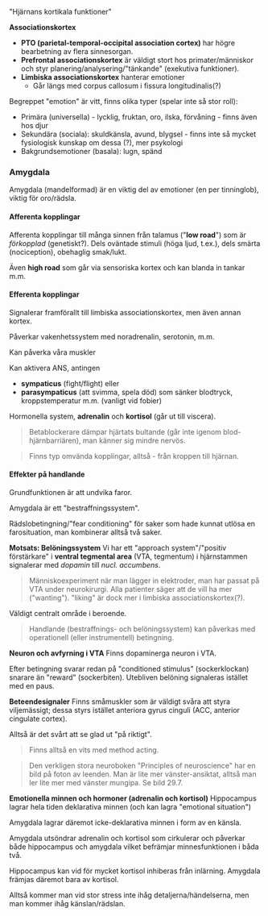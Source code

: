 "Hjärnans kortikala funktioner"

**Associationskortex**
- **PTO (parietal-temporal-occipital association cortex)** har högre bearbetning av flera sinnesorgan.
- **Prefrontal associationskortex** är väldigt stort hos primater/människor och styr planering/analysering/"tänkande" (exekutiva funktioner).
- **Limbiska associationskortex** hanterar emotioner
	- Går längs med corpus callosum i fissura longitudinalis(?)


Begreppet "emotion" är vitt, finns olika typer (spelar inte så stor roll):
- Primära (universella) - lycklig, fruktan, oro, ilska, förvåning - finns även hos djur
- Sekundära (sociala): skuldkänsla, avund, blygsel - finns inte så mycket fysiologisk kunskap om dessa (?), mer psykologi
- Bakgrundsemotioner (basala): lugn, spänd

### Amygdala
Amygdala (mandelformad) är en viktig del av emotioner (en per tinninglob), viktig för oro/rädsla.

#### Afferenta kopplingar
Afferenta kopplingar till många sinnen från talamus ("**low road**") som är *förkopplad* (genetiskt?). Dels oväntade stimuli (höga ljud, t.ex.), dels smärta (nociception), obehaglig smak/lukt.

Även **high road** som går via sensoriska kortex och kan blanda in tankar m.m.

#### Efferenta kopplingar
Signalerar framförallt till limbiska associationskortex, men även annan kortex.

Påverkar vakenhetssystem med noradrenalin, serotonin, m.m.

Kan påverka våra muskler 

Kan aktivera ANS, antingen
- **sympaticus** (fight/flight) eller
- **parasympaticus** (att svimma, spela död) som sänker blodtryck, kroppstemperatur m.m. (vanligt vid fobier)

Hormonella system, **adrenalin** och **kortisol** (går ut till viscera).

> Betablockerare dämpar hjärtats bultande (går inte igenom blod-hjärnbarriären), man känner sig mindre nervös.

> Finns typ omvända kopplingar, alltså - från kroppen till hjärnan.
#### Effekter på handlande
Grundfunktionen är att undvika faror.

Amygdala är ett "bestraffningssystem".

Rädslobetingning/"fear conditioning" för saker som hade kunnat utlösa en farosituation, man kombinerar alltså två saker.

**Motsats: Belöningssystem**
Vi har ett "approach system"/"positiv förstärkare" i **ventral tegmental area** (VTA, tegmentum) i hjärnstammen signalerar med *dopamin* till *nucl. accumbens*.

> Människoexperiment när man lägger in elektroder, man har passat på VTA under neurokirurgi. Alla patienter säger att de vill ha mer ("wanting"). "liking" är dock mer i limbiska associationskortex(?).

Väldigt centralt område i beroende.

> Handlande (bestraffnings- och belöningssystem) kan påverkas med operationell (eller instrumentell) betingning.

**Neuron och avfyrning i VTA**
Finns dopaminerga neuron i VTA.

Efter betingning svarar redan på "conditioned stimulus" (sockerklockan) snarare än "reward" (sockerbiten). Utebliven belöning signaleras istället med en paus.

**Beteendesignaler**
Finns småmuskler som är väldigt svåra att styra viljemässigt; dessa styrs istället anteriora gyrus cinguli (ACC, anterior cingulate cortex).

Alltså är det svårt att se glad ut "på riktigt".

> Finns alltså en vits med method acting.

> Den verkligen stora neuroboken "Principles of neuroscience" har en bild på foton av leenden. Man är lite mer vänster-ansiktat, alltså man ler lite mer med vänster mungipa. Se bild 29.7.

**Emotionella minnen och hormoner (adrenalin och kortisol)**
Hippocampus lagrar hela tiden deklarativa minnen (och kan lagra "emotional situation")

Amygdala lagrar däremot icke-deklarativa minnen i form av en känsla.

Amygdala utsöndrar adrenalin och kortisol som cirkulerar och påverkar både hippocampus och amygdala vilket befrämjar minnesfunktionen i båda två.

Hippocampus kan vid för mycket kortisol inhiberas från inlärning. Amygdala främjas däremot bara av kortisol.

Alltså kommer man vid stor stress inte ihåg detaljerna/händelserna, men man kommer ihåg känslan/rädslan.